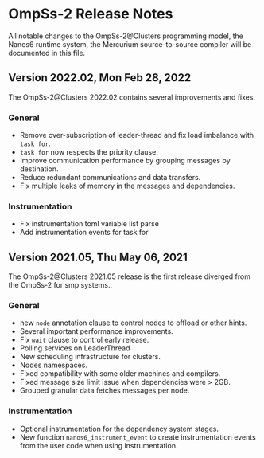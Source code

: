 # OmpSs-2 Release Notes
All notable changes to the OmpSs-2@Clusters programming model, the
Nanos6 runtime system, the Mercurium source-to-source compiler will be
documented in this file.

## Version 2022.02, Mon Feb 28, 2022
The OmpSs-2@Clusters 2022.02 contains several improvements and fixes.

### General
- Remove over-subscription of leader-thread and fix load imbalance with `task for`.
- `task for` now respects the priority clause.
- Improve communication performance by grouping messages by destination.
- Reduce redundant communications and data transfers.
- Fix multiple leaks of memory in the messages and dependencies.

### Instrumentation
- Fix instrumentation toml variable list parse
- Add instrumentation events for task for

## Version 2021.05, Thu May 06, 2021
The OmpSs-2@Clusters 2021.05 release is the first release diverged from the OmpSs-2 for smp systems..

### General
- new `node` annotation clause to control nodes to offload or other hints.
- Several important performance improvements.
- Fix `wait` clause to control early release.
- Polling services on LeaderThread
- New scheduling infrastructure for clusters.
- Nodes namespaces.
- Fixed compatibility with some older machines and compilers.
- Fixed message size limit issue when dependencies were > 2GB.
- Grouped granular data fetches messages per node.

### Instrumentation
- Optional instrumentation for the dependency system stages.
- New function `nanos6_instrument_event` to create instrumentation
  events from the user code when using instrumentation.



